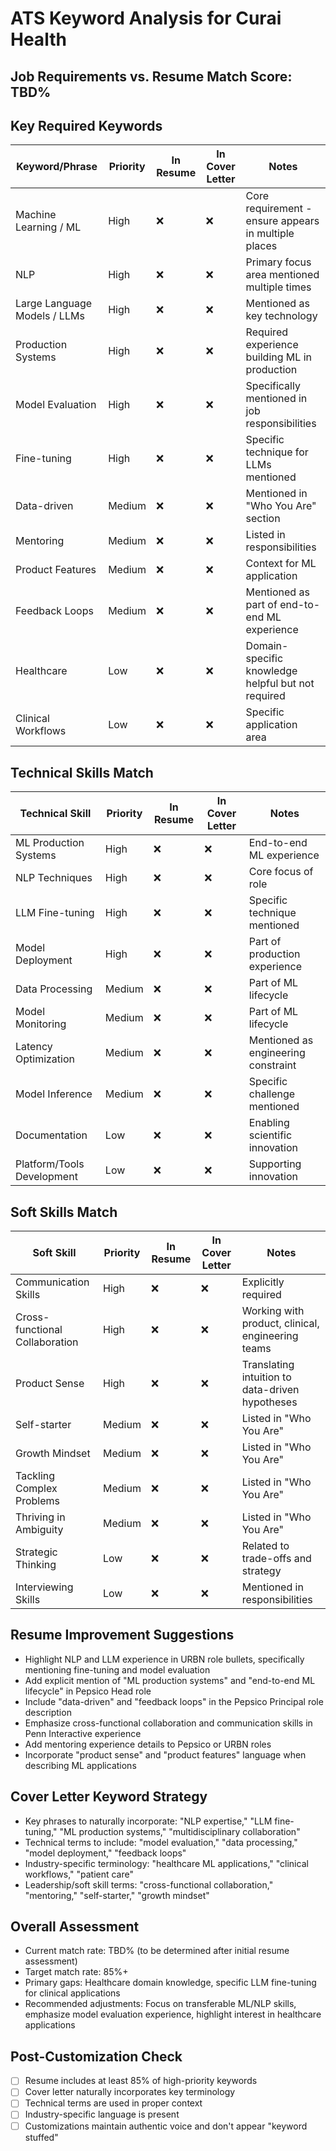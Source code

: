 # ATS Keyword Analysis for Curai Health

## Job Requirements vs. Resume Match Score: TBD% 

## Key Required Keywords
| Keyword/Phrase | Priority | In Resume | In Cover Letter | Notes |
|---------------|----------|-----------|----------------|-------|
| Machine Learning / ML | High | ❌ | ❌ | Core requirement - ensure appears in multiple places |
| NLP | High | ❌ | ❌ | Primary focus area mentioned multiple times |
| Large Language Models / LLMs | High | ❌ | ❌ | Mentioned as key technology |
| Production Systems | High | ❌ | ❌ | Required experience building ML in production |
| Model Evaluation | High | ❌ | ❌ | Specifically mentioned in job responsibilities |
| Fine-tuning | High | ❌ | ❌ | Specific technique for LLMs mentioned |
| Data-driven | Medium | ❌ | ❌ | Mentioned in "Who You Are" section |
| Mentoring | Medium | ❌ | ❌ | Listed in responsibilities |
| Product Features | Medium | ❌ | ❌ | Context for ML application |
| Feedback Loops | Medium | ❌ | ❌ | Mentioned as part of end-to-end ML experience |
| Healthcare | Low | ❌ | ❌ | Domain-specific knowledge helpful but not required |
| Clinical Workflows | Low | ❌ | ❌ | Specific application area |

## Technical Skills Match
| Technical Skill | Priority | In Resume | In Cover Letter | Notes |
|----------------|----------|-----------|----------------|-------|
| ML Production Systems | High | ❌ | ❌ | End-to-end ML experience |
| NLP Techniques | High | ❌ | ❌ | Core focus of role |
| LLM Fine-tuning | High | ❌ | ❌ | Specific technique mentioned |
| Model Deployment | High | ❌ | ❌ | Part of production experience |
| Data Processing | Medium | ❌ | ❌ | Part of ML lifecycle |
| Model Monitoring | Medium | ❌ | ❌ | Part of ML lifecycle |
| Latency Optimization | Medium | ❌ | ❌ | Mentioned as engineering constraint |
| Model Inference | Medium | ❌ | ❌ | Specific challenge mentioned |
| Documentation | Low | ❌ | ❌ | Enabling scientific innovation |
| Platform/Tools Development | Low | ❌ | ❌ | Supporting innovation |

## Soft Skills Match
| Soft Skill | Priority | In Resume | In Cover Letter | Notes |
|------------|----------|-----------|----------------|-------|
| Communication Skills | High | ❌ | ❌ | Explicitly required |
| Cross-functional Collaboration | High | ❌ | ❌ | Working with product, clinical, engineering teams |
| Product Sense | High | ❌ | ❌ | Translating intuition to data-driven hypotheses |
| Self-starter | Medium | ❌ | ❌ | Listed in "Who You Are" |
| Growth Mindset | Medium | ❌ | ❌ | Listed in "Who You Are" |
| Tackling Complex Problems | Medium | ❌ | ❌ | Listed in "Who You Are" |
| Thriving in Ambiguity | Medium | ❌ | ❌ | Listed in "Who You Are" |
| Strategic Thinking | Low | ❌ | ❌ | Related to trade-offs and strategy |
| Interviewing Skills | Low | ❌ | ❌ | Mentioned in responsibilities |

## Resume Improvement Suggestions
- Highlight NLP and LLM experience in URBN role bullets, specifically mentioning fine-tuning and model evaluation
- Add explicit mention of "ML production systems" and "end-to-end ML lifecycle" in Pepsico Head role
- Include "data-driven" and "feedback loops" in the Pepsico Principal role description
- Emphasize cross-functional collaboration and communication skills in Penn Interactive experience
- Add mentoring experience details to Pepsico or URBN roles
- Incorporate "product sense" and "product features" language when describing ML applications

## Cover Letter Keyword Strategy
- Key phrases to naturally incorporate: "NLP expertise," "LLM fine-tuning," "ML production systems," "multidisciplinary collaboration"
- Technical terms to include: "model evaluation," "data processing," "model deployment," "feedback loops"
- Industry-specific terminology: "healthcare ML applications," "clinical workflows," "patient care"
- Leadership/soft skill terms: "cross-functional collaboration," "mentoring," "self-starter," "growth mindset"

## Overall Assessment
- Current match rate: TBD% (to be determined after initial resume assessment)
- Target match rate: 85%+
- Primary gaps: Healthcare domain knowledge, specific LLM fine-tuning for clinical applications
- Recommended adjustments: Focus on transferable ML/NLP skills, emphasize model evaluation experience, highlight interest in healthcare applications

## Post-Customization Check
- [ ] Resume includes at least 85% of high-priority keywords
- [ ] Cover letter naturally incorporates key terminology
- [ ] Technical terms are used in proper context
- [ ] Industry-specific language is present
- [ ] Customizations maintain authentic voice and don't appear "keyword stuffed"